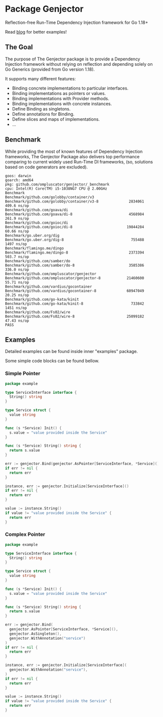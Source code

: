 # Package Genjector
Reflection-free Run-Time Dependency Injection framework for Go 1.18+

Read [blog](https://hindenbug.io/genjector-reflection-free-run-time-dependency-injection-framework-for-go-1-18-1022d134123d) for better examples!

## The Goal
The purpose of The Genjector package is to provide a Dependency
Injection framework without relying on reflection and depending solely
on Go Generics (provided from Go version 1.18).

It supports many different features:
+ Binding concrete implementations to particular interfaces.
+ Binding implementations as pointers or values.
+ Binding implementations with Provider methods.
+ Binding implementations with concrete instances.
+ Define Binding as singletons.
+ Define annotations for Binding.
+ Define slices and maps of implementations.
+ ...

## Benchmark
While providing the most of known features of Dependency Injection
frameworks, The Genjector Package also delivers top performance
comparing to current widely used Run-Time DI frameworks, (so, solutions
based on code generators are excluded).

```shell
goos: darwin
goarch: amd64
pkg: github.com/ompluscator/genjector/_benchmark
cpu: Intel(R) Core(TM) i5-1038NG7 CPU @ 2.00GHz
Benchmark
Benchmark/github.com/golobby/container/v3
Benchmark/github.com/golobby/container/v3-8         	 2834061	       409.6 ns/op
Benchmark/github.com/goava/di
Benchmark/github.com/goava/di-8                     	 4568984	       261.9 ns/op
Benchmark/github.com/goioc/di
Benchmark/github.com/goioc/di-8                     	19844284	        60.66 ns/op
Benchmark/go.uber.org/dig
Benchmark/go.uber.org/dig-8                         	  755488	      1497 ns/op
Benchmark/flamingo.me/dingo
Benchmark/flamingo.me/dingo-8                       	 2373394	       503.7 ns/op
Benchmark/github.com/samber/do
Benchmark/github.com/samber/do-8                    	 3585386	       336.0 ns/op
Benchmark/github.com/ompluscator/genjector
Benchmark/github.com/ompluscator/genjector-8        	21460600	        55.71 ns/op
Benchmark/github.com/vardius/gocontainer
Benchmark/github.com/vardius/gocontainer-8          	60947049	        20.25 ns/op
Benchmark/github.com/go-kata/kinit
Benchmark/github.com/go-kata/kinit-8                	  733842	      1451 ns/op
Benchmark/github.com/Fs02/wire
Benchmark/github.com/Fs02/wire-8                    	25099182	        47.43 ns/op
PASS
```

## Examples
Detailed examples can be found inside inner "examples" package.

Some simple code blocks can be found bellow.

### Simple Pointer
```go
package example

type ServiceInterface interface {
  String() string
}

type Service struct {
  value string
}

func (s *Service) Init() {
  s.value = "value provided inside the Service"
}

func (s *Service) String() string {
  return s.value
}

err := genjector.Bind(genjector.AsPointer[ServiceInterface, *Service]())
if err != nil {
  return err
}

instance, err := genjector.Initialize[ServiceInterface]()
if err != nil {
  return err
}

value := instance.String()
if value != "value provided inside the Service" {
  return err
}
```

### Complex Pointer
```go
package example

type ServiceInterface interface {
  String() string
}

type Service struct {
  value string
}

func (s *Service) Init() {
  s.value = "value provided inside the Service"
}

func (s *Service) String() string {
  return s.value
}

err := genjector.Bind(
  genjector.AsPointer[ServiceInterface, *Service](),
  genjector.AsSingleton(),
  genjector.WithAnnotation("service")
)
if err != nil {
  return err
}

instance, err := genjector.Initialize[ServiceInterface](
  genjector.WithAnnotation("service"),
)
if err != nil {
  return err
}

value := instance.String()
if value != "value provided inside the Service" {
  return err
}
```
